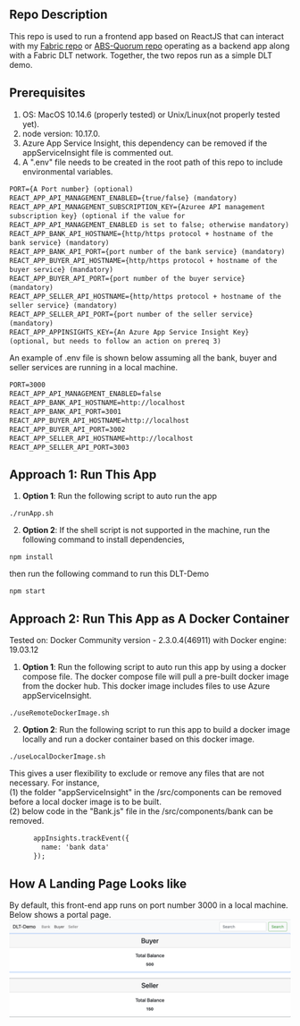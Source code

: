 ## Repo Description
This repo is used to run a frontend app based on ReactJS that can interact with my [Fabric repo](https://github.com/yunxi-zhang/Fabric) or [ABS-Quorum repo](https://github.com/yunxi-zhang/ABS-Quorum) operating as a backend app along with a Fabric DLT network. Together, the two repos run as a simple DLT demo.

## Prerequisites
1. OS: MacOS 10.14.6 (properly tested) or Unix/Linux(not properly tested yet).
2. node version: 10.17.0.
3. Azure App Service Insight, this dependency can be removed if the appServiceInsight file is commented out.
4. A ".env" file needs to be created in the root path of this repo to include environmental variables.
```
PORT={A Port number} (optional)
REACT_APP_API_MANAGEMENT_ENABLED={true/false} (mandatory)
REACT_APP_API_MANAGEMENT_SUBSCRIPTION_KEY={Azuree API management subscription key} (optional if the value for REACT_APP_API_MANAGEMENT_ENABLED is set to false; otherwise mandatory)
REACT_APP_BANK_API_HOSTNAME={http/https protocol + hostname of the bank service} (mandatory)
REACT_APP_BANK_API_PORT={port number of the bank service} (mandatory)
REACT_APP_BUYER_API_HOSTNAME={http/https protocol + hostname of the buyer service} (mandatory)
REACT_APP_BUYER_API_PORT={port number of the buyer service} (mandatory)
REACT_APP_SELLER_API_HOSTNAME={http/https protocol + hostname of the seller service} (mandatory)
REACT_APP_SELLER_API_PORT={port number of the seller service} (mandatory)
REACT_APP_APPINSIGHTS_KEY={An Azure App Service Insight Key} (optional, but needs to follow an action on prereq 3)
```

An example of .env file is shown below assuming all the bank, buyer and seller services are running in a local machine. 
```
PORT=3000
REACT_APP_API_MANAGEMENT_ENABLED=false
REACT_APP_BANK_API_HOSTNAME=http://localhost
REACT_APP_BANK_API_PORT=3001
REACT_APP_BUYER_API_HOSTNAME=http://localhost
REACT_APP_BUYER_API_PORT=3002
REACT_APP_SELLER_API_HOSTNAME=http://localhost
REACT_APP_SELLER_API_PORT=3003
```

## Approach 1: Run This App
1. <b>Option 1</b>: Run the following script to auto run the app
```
./runApp.sh
```

2. <b>Option 2</b>: If the shell script is not supported in the machine, run the following command to install dependencies,
```
npm install
```

then run the following command to run this DLT-Demo
```
npm start
```

## Approach 2: Run This App as A Docker Container
Tested on: Docker Community version - 2.3.0.4(46911) with Docker engine: 19.03.12<br>  
1. <b>Option 1</b>: Run the following script to auto run this app by using a docker compose file. The docker compose file will pull a pre-built docker image from the docker hub. This docker image includes files to use Azure appServiceInsight.
```
./useRemoteDockerImage.sh
```

2. <b>Option 2</b>: Run the following script to run this app to build a docker image locally and run a docker container based on this docker image. 
```
./useLocalDockerImage.sh
```
This gives a user flexibility to exclude or remove any files that are not necessary. For instance, <br> (1) the folder "appServiceInsight" in the /src/components can be removed before a local docker image is to be built. <br> 
(2) below code in the "Bank.js" file in the /src/components/bank can be removed.
```
      appInsights.trackEvent({
        name: 'bank data'
      });
```

## How A Landing Page Looks like
By default, this front-end app runs on port number 3000 in a local machine. Below shows a portal page.
![Portal page](images/portal.png)